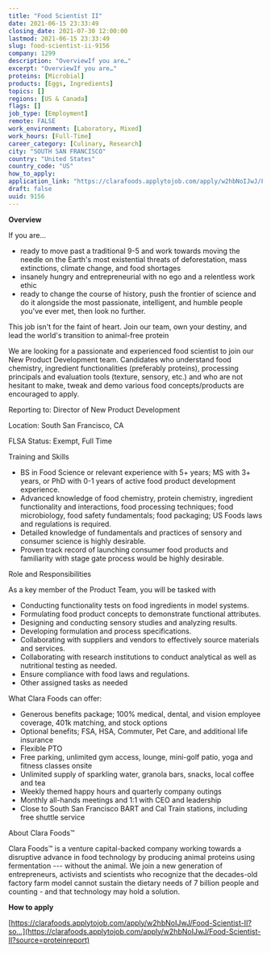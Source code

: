 ```yaml
---
title: "Food Scientist II"
date: 2021-06-15 23:33:49
closing_date: 2021-07-30 12:00:00
lastmod: 2021-06-15 23:33:49
slug: food-scientist-ii-9156
company: 1299
description: "OverviewIf you are…"
excerpt: "OverviewIf you are…"
proteins: [Microbial]
products: [Eggs, Ingredients]
topics: []
regions: [US & Canada]
flags: []
job_type: [Employment]
remote: FALSE
work_environment: [Laboratory, Mixed]
work_hours: [Full-Time]
career_category: [Culinary, Research]
city: "SOUTH SAN FRANCISCO"
country: "United States"
country_code: "US"
how_to_apply: 
application_link: "https://clarafoods.applytojob.com/apply/w2hbNoIJwJ/Food-Scientist-II?source=proteinreport"
draft: false
uuid: 9156
---
```

**Overview**

If you are...

-   ready to move past a traditional 9-5 and work towards moving the
    needle on the Earth's most existential threats of deforestation,
    mass extinctions, climate change, and food shortages
-   insanely hungry and entrepreneurial with no ego and a relentless
    work ethic
-   ready to change the course of history, push the frontier of science
    and do it alongside the most passionate, intelligent, and humble
    people you've ever met, then look no further. 

This job isn\'t for the faint of heart. Join our team, own your destiny,
and lead the world\'s transition to animal-free protein

We are looking for a passionate and experienced food scientist to join
our New Product Development team. Candidates who understand food
chemistry, ingredient functionalities (preferably proteins), processing
principals and evaluation tools (texture, sensory, etc.) and who are not
hesitant to make, tweak and demo various food concepts/products are
encouraged to apply.

Reporting to: Director of New Product Development

Location: South San Francisco, CA

FLSA Status: Exempt, Full Time

Training and Skills

-   BS in Food Science or relevant experience with 5+ years; MS with 3+
    years, or PhD with 0-1 years of active food product development
    experience.
-   Advanced knowledge of food chemistry, protein chemistry, ingredient
    functionality and interactions, food processing techniques; food
    microbiology, food safety fundamentals; food packaging; US Foods
    laws and regulations is required.
-   Detailed knowledge of fundamentals and practices of sensory and
    consumer science is highly desirable.
-   Proven track record of launching consumer food products and
    familiarity with stage gate process would be highly desirable.

Role and Responsibilities

As a key member of the Product Team, you will be tasked with

-   Conducting functionality tests on food ingredients in model systems.
-   Formulating food product concepts to demonstrate functional
    attributes.
-   Designing and conducting sensory studies and analyzing results.
-   Developing formulation and process specifications.
-   Collaborating with suppliers and vendors to effectively source
    materials and services.
-   Collaborating with research institutions to conduct analytical as
    well as nutritional testing as needed.
-   Ensure compliance with food laws and regulations.
-   Other assigned tasks as needed

What Clara Foods can offer:

-   Generous benefits package; 100% medical, dental, and vision employee
    coverage, 401k matching, and stock options
-   Optional benefits; FSA, HSA, Commuter, Pet Care, and additional life
    insurance
-   Flexible PTO
-   Free parking, unlimited gym access, lounge, mini-golf patio, yoga
    and fitness classes onsite
-   Unlimited supply of sparkling water, granola bars, snacks, local
    coffee and tea
-   Weekly themed happy hours and quarterly company outings
-   Monthly all-hands meetings and 1:1 with CEO and leadership
-   Close to South San Francisco BART and Cal Train stations, including
    free shuttle service

About Clara Foods™

Clara Foods™ is a venture capital-backed company working towards a
disruptive advance in food technology by producing animal proteins using
fermentation \-\-- without the animal. We join a new generation of
entrepreneurs, activists and scientists who recognize that the
decades-old factory farm model cannot sustain the dietary needs of 7
billion people and counting - and that technology may hold a solution. 


**How to apply**


[https://clarafoods.applytojob.com/apply/w2hbNoIJwJ/Food-Scientist-II?so...](https://clarafoods.applytojob.com/apply/w2hbNoIJwJ/Food-Scientist-II?source=proteinreport)
